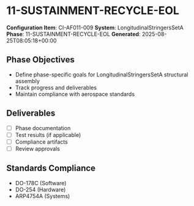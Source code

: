 # 11-SUSTAINMENT-RECYCLE-EOL

**Configuration Item**: CI-AF011-009
**System**: LongitudinalStringersSetA
**Phase**: 11-SUSTAINMENT-RECYCLE-EOL
**Generated**: 2025-08-25T08:05:18+00:00

## Phase Objectives
- Define phase-specific goals for LongitudinalStringersSetA structural assembly
- Track progress and deliverables
- Maintain compliance with aerospace standards

## Deliverables
- [ ] Phase documentation
- [ ] Test results (if applicable)
- [ ] Compliance artifacts
- [ ] Review approvals

## Standards Compliance
- DO-178C (Software)
- DO-254 (Hardware)
- ARP4754A (Systems)


